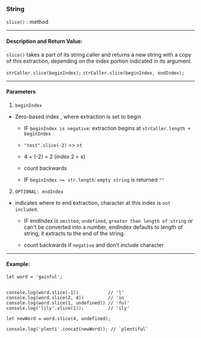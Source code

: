 ### String 

`slice()` : method

___

#### Description and Return Value:

`slice()` takes a part of its string caller and returns a new string with a copy of this extraction, depending on the index portion indicated in its argument.

`strCaller.slice(beginIndex);`
`strCaller.slice(beginIndex, endIndex);`

___

#### Parameters

1. `beginIndex`
- Zero-based index , where extraction is set to begin

    - IF `beginIndex is negative`: extraction begins at `strCaller.length + beginIndex`
    - `"test".slice(-2)` >> `st`
    - 4 + (-2) = 2 (index 2 = s)
    - count backwards
    
    - IF `beginIndex >= str.length`: `empty string` is returned `""`

2. `OPTIONAL: endIndex`
- indicates where to end extraction, character at this index is `not included`.

    - IF endIndex is `omitted`, `undefined`, `greater than length of string` or can't be converted into a number, endIndex defaults to length of string, it extracts to the end of the string.
   
    - count backwards if `negative` and don't include character

___

#### Example:

```
let word = 'gainful';


console.log(word.slice(-1))           // 'l'
console.log(word.slice(2, 4))         // 'in
console.log(word.slice(1, undefined)) // 'ful'
console.log('lily'.slice(1));         // 'ily'

let newWord = word.slice(4, undefined);

console.log('plenti'.concat(newWord)); // `plentiful`

```


